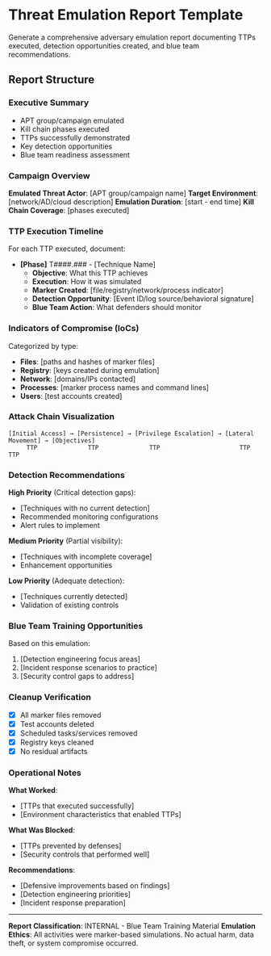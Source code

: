 # Threat Emulation Report Template

Generate a comprehensive adversary emulation report documenting TTPs executed, detection opportunities created, and blue team recommendations.

## Report Structure

### Executive Summary
- APT group/campaign emulated
- Kill chain phases executed
- TTPs successfully demonstrated
- Key detection opportunities
- Blue team readiness assessment

### Campaign Overview
**Emulated Threat Actor**: [APT group/campaign name]
**Target Environment**: [network/AD/cloud description]
**Emulation Duration**: [start - end time]
**Kill Chain Coverage**: [phases executed]

### TTP Execution Timeline

For each TTP executed, document:
- **[Phase]** T####.### - [Technique Name]
  - **Objective**: What this TTP achieves
  - **Execution**: How it was simulated
  - **Marker Created**: [file/registry/network/process indicator]
  - **Detection Opportunity**: [Event ID/log source/behavioral signature]
  - **Blue Team Action**: What defenders should monitor

### Indicators of Compromise (IoCs)

Categorized by type:
- **Files**: [paths and hashes of marker files]
- **Registry**: [keys created during emulation]
- **Network**: [domains/IPs contacted]
- **Processes**: [marker process names and command lines]
- **Users**: [test accounts created]

### Attack Chain Visualization

```
[Initial Access] → [Persistence] → [Privilege Escalation] → [Lateral Movement] → [Objectives]
     TTP              TTP              TTP                      TTP                TTP
```

### Detection Recommendations

**High Priority** (Critical detection gaps):
- [Techniques with no current detection]
- Recommended monitoring configurations
- Alert rules to implement

**Medium Priority** (Partial visibility):
- [Techniques with incomplete coverage]
- Enhancement opportunities

**Low Priority** (Adequate detection):
- [Techniques currently detected]
- Validation of existing controls

### Blue Team Training Opportunities

Based on this emulation:
1. [Detection engineering focus areas]
2. [Incident response scenarios to practice]
3. [Security control gaps to address]

### Cleanup Verification

- [x] All marker files removed
- [x] Test accounts deleted
- [x] Scheduled tasks/services removed
- [x] Registry keys cleaned
- [x] No residual artifacts

### Operational Notes

**What Worked**:
- [TTPs that executed successfully]
- [Environment characteristics that enabled TTPs]

**What Was Blocked**:
- [TTPs prevented by defenses]
- [Security controls that performed well]

**Recommendations**:
- [Defensive improvements based on findings]
- [Detection engineering priorities]
- [Incident response preparation]

---

**Report Classification**: INTERNAL - Blue Team Training Material
**Emulation Ethics**: All activities were marker-based simulations. No actual harm, data theft, or system compromise occurred.
